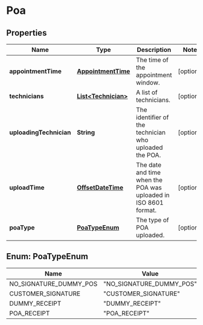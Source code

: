 
# Poa

## Properties
Name | Type | Description | Notes
------------ | ------------- | ------------- | -------------
**appointmentTime** | [**AppointmentTime**](AppointmentTime.md) | The time of the appointment window. |  [optional]
**technicians** | [**List&lt;Technician&gt;**](Technician.md) | A list of technicians. |  [optional]
**uploadingTechnician** | **String** | The identifier of the technician who uploaded the POA. |  [optional]
**uploadTime** | [**OffsetDateTime**](OffsetDateTime.md) | The date and time when the POA was uploaded in ISO 8601 format. |  [optional]
**poaType** | [**PoaTypeEnum**](#PoaTypeEnum) | The type of POA uploaded. |  [optional]


<a name="PoaTypeEnum"></a>
## Enum: PoaTypeEnum
Name | Value
---- | -----
NO_SIGNATURE_DUMMY_POS | &quot;NO_SIGNATURE_DUMMY_POS&quot;
CUSTOMER_SIGNATURE | &quot;CUSTOMER_SIGNATURE&quot;
DUMMY_RECEIPT | &quot;DUMMY_RECEIPT&quot;
POA_RECEIPT | &quot;POA_RECEIPT&quot;



